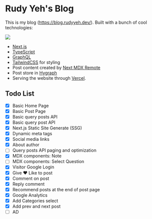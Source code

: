 # Rudy Yeh's Blog

This is my blog (https://blog.rudyyeh.dev/). Built with a bunch of cool technologies:

![](https://skillicons.dev/icons?i=ts,next,tailwind,graphql)

- [Next.js](https://nextjs.org/)
- [TypeScript](https://www.typescriptlang.org/)
- [GraphQL](https://graphql.org/)
- [TailwindCSS](https://tailwindcss.com/) for styling
- Post content created by [Next MDX Remote](https://github.com/hashicorp/next-mdx-remote)
- Post store in [Hygraph](https://hygraph.com/)
- Serving the website through [Vercel](https://vercel.com/).

## Todo List

- [x] Basic Home Page
- [x] Basic Post Page
- [x] Basic query posts API
- [x] Basic query post API
- [x] Next.js Static Site Generate (SSG) 
- [x] Dynamic meta tags
- [x] Social media links
- [x] About author
- [ ] Query posts API paging and optimization
- [x] MDX components: Note
- [ ] MDX components: Select Question
- [x] Visitor Google Login
- [x] Give ❤️ Like to post
- [x] Comment on post
- [x] Reply comment
- [x] Recommend posts at the end of post page
- [x] Google Analytics
- [x] Add Categories select
- [x] Add prev and next post
- [ ] AD
